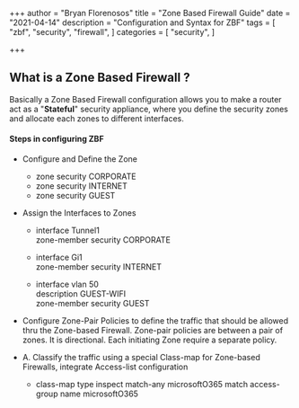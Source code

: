 +++
author = "Bryan Florenosos"
title = "Zone Based Firewall Guide"
date = "2021-04-14"
description = "Configuration and Syntax for ZBF"
tags = [
    "zbf",
    "security",
    "firewall",
]
categories = [
    "security",
]

+++

## What is a Zone Based Firewall ?

Basically a Zone Based Firewall configuration allows you to make a router act as a "**Stateful**" security appliance, where you define the security zones and allocate each zones to different interfaces.

#### Steps in configuring ZBF

* Configure and Define the Zone
  * zone security CORPORATE
  * zone security INTERNET
  * zone security GUEST

* Assign the Interfaces to Zones
  * interface Tunnel1  
    zone-member security CORPORATE

  * interface Gi1  
    zone-member security INTERNET

  * interface vlan 50  
    description GUEST-WIFI  
    zone-member security GUEST  

* Configure Zone-Pair Policies to define the traffic that should be allowed thru the Zone-based Firewall. Zone-pair policies are between a pair of zones. It is directional. Each initiating Zone require a separate policy.

* A. Classify the traffic using a special Class-map for Zone-based Firewalls, integrate Access-list configuration
  * class-map type inspect match-any microsoftO365
   match access-group name microsoftO365


  


